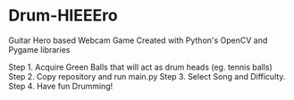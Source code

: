 # Drum-HIEEEro
Guitar Hero based Webcam Game Created with Python's OpenCV and Pygame libraries

Step 1. Acquire Green Balls that will act as drum heads (eg. tennis balls)
Step 2. Copy repository and run main.py
Step 3. Select Song and Difficulty.
Step 4. Have fun Drumming!
